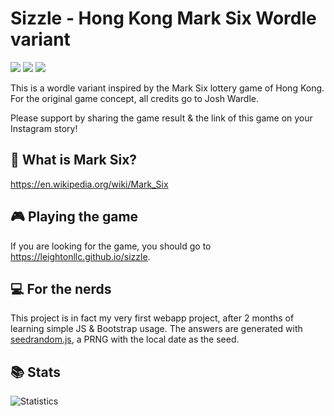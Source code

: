 # Sizzle - Hong Kong Mark Six Wordle variant
<a href="https://getbootstrap.com/docs/5.1/getting-started/introduction/"><img src="https://img.shields.io/badge/Bootstrap-563D7C?style=for-the-badge&logo=bootstrap&logoColor=white" /></a>
<a href="https://developer.mozilla.org/en-US/docs/Web/JavaScript"><img src="https://img.shields.io/badge/JavaScript-323330?style=for-the-badge&logo=javascript&logoColor=F7DF1E" /></a>
<a href="https://developer.mozilla.org/en-US/docs/Web/CSS"><img src="https://img.shields.io/badge/CSS3-1572B6?style=for-the-badge&logo=css3&logoColor=white" /></a>


This is a wordle variant inspired by the Mark Six lottery game of Hong Kong. For the original game concept, all credits go to Josh Wardle.

Please support by sharing the game result & the link of this game on your Instagram story!

## 🎱 What is Mark Six?

https://en.wikipedia.org/wiki/Mark_Six

## 🎮 Playing the game
If you are looking for the game, you should go to https://leightonllc.github.io/sizzle.

## 💻 For the nerds
This project is in fact my very first webapp project, after 2 months of learning simple JS & Bootstrap usage. The answers are generated with [seedrandom.js](https://github.com/davidbau/seedrandom), a PRNG with the local date as the seed.

## 📚 Stats

![Statistics](https://repobeats.axiom.co/api/embed/77c36635f56b84ca2c957aafc47773fbfc8c5f95.svg "Repobeats analytics image")
